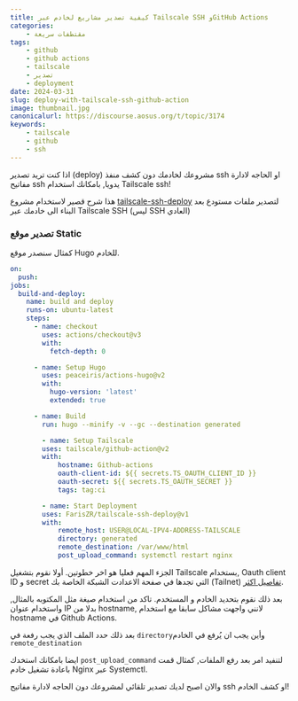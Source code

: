 ```yaml
---
title: كيفية تصدير مشاريع لخادم عبر Tailscale SSH وGitHub Actions
categories: 
    - مقتطفات سريعة
tags:
    - github
    - github actions
    - tailscale
    - تصدير
    - deployment
date: 2024-03-31
slug: deploy-with-tailscale-ssh-github-action
image: thumbnail.jpg
canonicalurl: https://discourse.aosus.org/t/topic/3174
keywords: 
    - tailscale
    - github 
    - ssh
---
```


اذا كنت تريد تصدير (deploy) مشروعك لخادمك دون كشف منفذ ssh او الحاجه لادارة مفاتيح ssh يدويا, بامكانك استخدام Tailscale ssh!

هذا شرح قصير لاستخدام مشروع [tailscale-ssh-deploy](https://github.com/FarisZR/tailscale-ssh-deploy) لتصدير ملفات مستودع بعد البناء الى خادمك عبر Tailscale SSH (ليس SSH العادي)

### تصدير موقع Static

كمثال سنصدر موقع Hugo للخادم.

```yaml
on:
  push:
jobs:
  build-and-deploy:
    name: build and deploy
    runs-on: ubuntu-latest
    steps:
      - name: checkout
        uses: actions/checkout@v3
        with:
          fetch-depth: 0

      - name: Setup Hugo
        uses: peaceiris/actions-hugo@v2
        with:
          hugo-version: 'latest'
          extended: true

      - name: Build
        run: hugo --minify -v --gc --destination generated

        - name: Setup Tailscale
        uses: tailscale/github-action@v2
        with:
            hostname: Github-actions
            oauth-client-id: ${{ secrets.TS_OAUTH_CLIENT_ID }}
            oauth-secret: ${{ secrets.TS_OAUTH_SECRET }}
            tags: tag:ci

        - name: Start Deployment
        uses: FarisZR/tailscale-ssh-deploy@v1
        with:
            remote_host: USER@LOCAL-IPV4-ADDRESS-TAILSCALE
            directory: generated
            remote_destination: /var/www/html
            post_upload_command: systemctl restart nginx
```

الجزء المهم فعليا هو اخر خطوتين.
أولا نقوم بتشغيل Tailscale بستخدام, Oauth client ID و secret التي تجدها في صفحة الاعدادت الشبكة الخاصة بك (Tailnet) [تفاصيل اكثر](https://tailscale.com/kb/1215/oauth-clients).

بعد ذلك نقوم بتحديد الخادم و المستخدم.
تاكد من استخدام صيغة مثل المكتوبه بالمثال, واستخدام عنوان IP بدلا من hostname, لانني واجهت مشاكل سابقا مع استخدام hostname في Github Actions.

بعد ذلك حدد الملف الذي يجب رفعة في `directory`وأين يجب ان يُرفع في الخادم `remote_destination`

ايضا بامكانك استخدك `post_upload_command` لتنفيد امر بعد رفع الملفات, كمثال قمت باعادة تشغيل خادم Nginx عبر Systemctl.

والان اصبح لديك تصدير تلقائي لمشروعك دون الحاجه لادارة مفاتيح ssh او كشف الخادم!